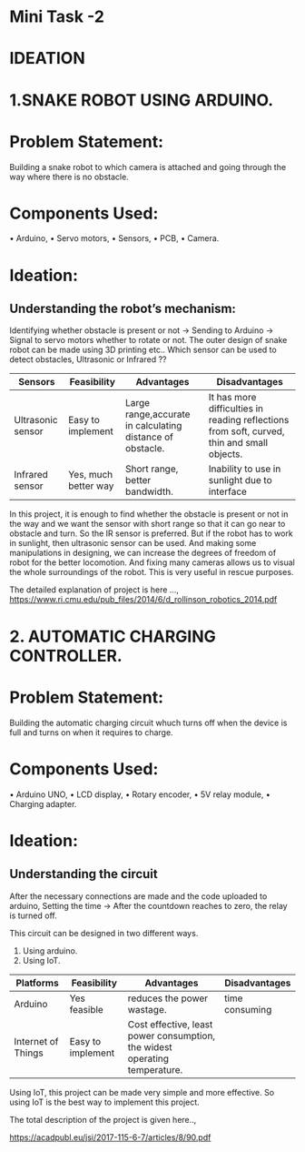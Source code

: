 # Mini Task -2
# IDEATION
# 1.SNAKE ROBOT USING ARDUINO.

# Problem Statement:
  Building a snake robot to which camera is attached and going through the way where there is no obstacle.
  
# Components Used:
  •	Arduino,
  •	Servo motors,
  •	Sensors,
  •	PCB,
  •	Camera.
# Ideation:
  ## Understanding the robot’s mechanism:
 Identifying whether obstacle is present or not -> Sending to Arduino -> Signal to servo motors whether to rotate or not.
The outer design of snake robot can be made using 3D printing etc..
Which sensor can be used to detect obstacles, Ultrasonic or Infrared ??

 
|  Sensors               |  Feasibility          |  Advantages                                               | Disadvantages      |
|------------------------|-----------------------|-----------------------------------------------------------|--------------------|
|    Ultrasonic sensor   | Easy to implement     |  Large range,accurate in calculating distance of obstacle.| It has more difficulties in reading reflections from soft, curved, thin and small objects.|                 
|    Infrared sensor     |  Yes, much better way |  Short range, better bandwidth.                           | Inability to use in sunlight due to interface  |


In this project, it is enough to find whether the obstacle is present or not in the way and we want the sensor with short range so that it can go near to obstacle and turn. So the IR sensor is preferred. But if the robot has to work in sunlight, then ultrasonic sensor can be used. And making some manipulations in designing, we can increase the degrees of freedom of robot for the better locomotion. And fixing many cameras allows us to visual the whole surroundings of the robot. This is very useful in rescue purposes.

The detailed explanation of project is here …,
https://www.ri.cmu.edu/pub_files/2014/6/d_rollinson_robotics_2014.pdf
 


# 2. AUTOMATIC CHARGING CONTROLLER.

# Problem Statement: 
  Building the automatic charging circuit whuch turns off when the device is full and turns on when it requires to charge.
# Components Used:
  •	Arduino UNO,
  •	LCD display,
  •	Rotary encoder,
  •	5V relay module,
  •	Charging adapter.
  # Ideation:
  ## Understanding the circuit
  After the necessary connections are made and the code uploaded to arduino,
  Setting the time -> After the countdown reaches to zero, the relay is turned off.
  
  This circuit can be designed in two different ways.
   1. Using arduino.
   2. Using IoT.

  | Platforms       | Feasibility      |Advantages                                                                     | Disadvantages|
  |-----------------|------------------|-------------------------------------------------------------------------------|--------------|
  |Arduino          |  Yes feasible    |   reduces the power wastage.                                                  | time consuming|
  |Internet of Things|  Easy to implement | Cost effective, least power consumption, the widest operating temperature. |              |
  
  Using IoT, this project can be made very simple and more effective. So using IoT is the best way to implement this project.


The total description of the project is given here..,

https://acadpubl.eu/jsi/2017-115-6-7/articles/8/90.pdf

